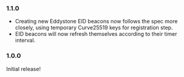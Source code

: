 ### 1.1.0
* Creating new Eddystone EID beacons now follows the spec more closely, using temporary Curve25519 keys for registration step.
* EID beacons will now refresh themselves according to their timer interval.

### 1.0.0
Initial release!
